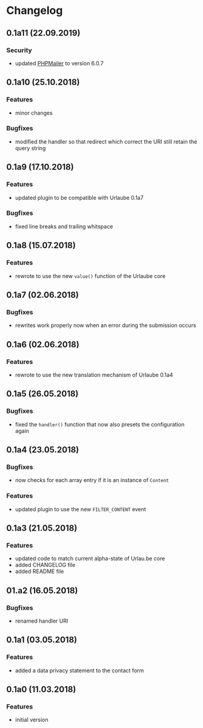 # Changelog

## 0.1a11 (22.09.2019)
### Security
* updated [PHPMailer](https://github.com/PHPMailer/PHPMailer) to version 6.0.7

## 0.1a10 (25.10.2018)
### Features
* minor changes

### Bugfixes
* modified the handler so that redirect which correct the URI still retain the query string

## 0.1a9 (17.10.2018)
### Features
* updated plugin to be compatible with Urlaube 0.1a7

### Bugfixes
* fixed line breaks and trailing whitspace

## 0.1a8 (15.07.2018)
### Features
* rewrote to use the new `value()` function of the Urlaube core

## 0.1a7 (02.06.2018)
### Bugfixes
* rewrites work properly now when an error during the submission occurs

## 0.1a6 (02.06.2018)
### Features
* rewrote to use the new translation mechanism of Urlaube 0.1a4

## 0.1a5 (26.05.2018)
### Bugfixes
* fixed the `handler()` function that now also presets the configuration again

## 0.1a4 (23.05.2018)
### Bugfixes
* now checks for each array entry if it is an instance of `Content`
### Features
* updated plugin to use the new `FILTER_CONTENT` event

## 0.1a3 (21.05.2018)
### Features
* updated code to match current alpha-state of Urlau.be core
* added CHANGELOG file
* added README file

## 01.a2 (16.05.2018)
### Bugfixes
* renamed handler URI

## 0.1a1 (03.05.2018)
### Features
* added a data privacy statement to the contact form

## 0.1a0 (11.03.2018)
### Features
* initial version
